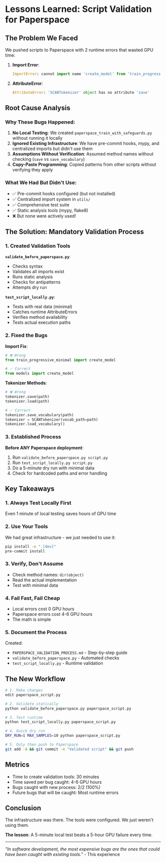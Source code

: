 # Lessons Learned: Script Validation for Paperspace

## The Problem We Faced

We pushed scripts to Paperspace with 2 runtime errors that wasted GPU time:

1. **Import Error**: 
   ```python
   ImportError: cannot import name 'create_model' from 'train_progressive_minimal'
   ```
   
2. **AttributeError**:
   ```python
   AttributeError: 'SCANTokenizer' object has no attribute 'save'
   ```

## Root Cause Analysis

### Why These Bugs Happened:
1. **No Local Testing**: We created `paperspace_train_with_safeguards.py` without running it locally
2. **Ignored Existing Infrastructure**: We have pre-commit hooks, mypy, and centralized imports but didn't use them
3. **Assumptions Without Verification**: Assumed method names without checking (`save` vs `save_vocabulary`)
4. **Copy-Paste Programming**: Copied patterns from other scripts without verifying they apply

### What We Had But Didn't Use:
- ✅ Pre-commit hooks configured (but not installed)
- ✅ Centralized import system in `utils/`
- ✅ Comprehensive test suite
- ✅ Static analysis tools (mypy, flake8)
- ❌ But none were actively used!

## The Solution: Mandatory Validation Process

### 1. Created Validation Tools

**`validate_before_paperspace.py`**:
- Checks syntax
- Validates all imports exist
- Runs static analysis
- Checks for antipatterns
- Attempts dry run

**`test_script_locally.py`**:
- Tests with real data (minimal)
- Catches runtime AttributeErrors
- Verifies method availability
- Tests actual execution paths

### 2. Fixed the Bugs

**Import Fix**:
```python
# ❌ Wrong
from train_progressive_minimal import create_model

# ✅ Correct
from models import create_model
```

**Tokenizer Methods**:
```python
# ❌ Wrong
tokenizer.save(path)
tokenizer.load(path)

# ✅ Correct
tokenizer.save_vocabulary(path)
tokenizer = SCANTokenizer(vocab_path=path)
tokenizer.load_vocabulary()
```

### 3. Established Process

**Before ANY Paperspace deployment**:
1. Run `validate_before_paperspace.py script.py`
2. Run `test_script_locally.py script.py`
3. Do a 5-minute dry run with minimal data
4. Check for hardcoded paths and error handling

## Key Takeaways

### 1. **Always Test Locally First**
Even 1 minute of local testing saves hours of GPU time

### 2. **Use Your Tools**
We had great infrastructure - we just needed to use it:
```bash
pip install -e ".[dev]"
pre-commit install
```

### 3. **Verify, Don't Assume**
- Check method names: `dir(object)`
- Read the actual implementation
- Test with minimal data

### 4. **Fail Fast, Fail Cheap**
- Local errors cost 0 GPU hours
- Paperspace errors cost 4-6 GPU hours
- The math is simple

### 5. **Document the Process**
Created:
- `PAPERSPACE_VALIDATION_PROCESS.md` - Step-by-step guide
- `validate_before_paperspace.py` - Automated checks
- `test_script_locally.py` - Runtime validation

## The New Workflow

```bash
# 1. Make changes
edit paperspace_script.py

# 2. Validate statically
python validate_before_paperspace.py paperspace_script.py

# 3. Test runtime
python test_script_locally.py paperspace_script.py

# 4. Quick dry run
DRY_RUN=1 MAX_SAMPLES=10 python paperspace_script.py

# 5. Only then push to Paperspace
git add -A && git commit -m "Validated script" && git push
```

## Metrics

- Time to create validation tools: 30 minutes
- Time saved per bug caught: 4-6 GPU hours
- Bugs caught with new process: 2/2 (100%)
- Future bugs that will be caught: Most runtime errors

## Conclusion

The infrastructure was there. The tools were configured. We just weren't using them.

**The lesson**: A 5-minute local test beats a 5-hour GPU failure every time.

---

*"In software development, the most expensive bugs are the ones that could have been caught with existing tools."* - This experience